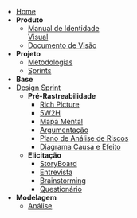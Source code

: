 - [Home](/)
- **Produto**
  - [Manual de Identidade<br> Visual](product/ManualId.md)
  - [Documento de Visão](product/DocVisão.md)
- **Projeto**
  - [Metodologias](Project/Metodologias.md)
  - [Sprints](Index/sprintsIndex.md)
- **Base**
- [Design Sprint](preTraceability/DesignSprint.md) 
  - **Pré-Rastreabilidade**
    - [Rich Picture](preTraceability/RichPicture.md)
    - [5W2H](preTraceability/5W2H.md)
    - [Mapa Mental](preTraceability/MapaMental.md)
    - [Argumentação](preTraceability/Argumentacao.md)
    - [Plano de Análise de Riscos](preTraceability/PlanAnaliseRiscos.md)
    - [Diagrama Causa e Efeito](preTraceability/causaEfeito.md)
  - **Elicitação**
    - [StoryBoard](Elicitation/StoryBoard.md)
    - [Entrevista](Elicitation/Entrevista.md)
    - [Brainstorming](Elicitation/Brainstorming.md)
    - [Questionário](Elicitation/Questionario.md)
- **Modelagem**
  - [Análise](Modeling/Analise.md)
